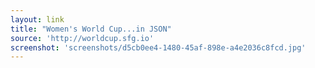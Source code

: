 ```yaml
---
layout: link
title: "Women's World Cup...in JSON"
source: 'http://worldcup.sfg.io'
screenshot: 'screenshots/d5cb0ee4-1480-45af-898e-a4e2036c8fcd.jpg'
---
```


